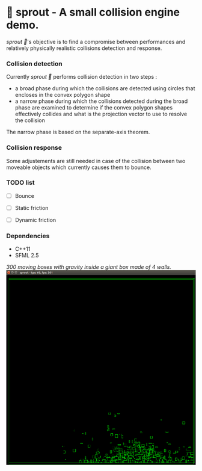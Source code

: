 # 🌱 sprout - A small collision engine demo.
_sprout 🌱_'s objective is to find a compromise between performances and relatively physically realistic collisions detection and response.

### Collision detection
Currently _sprout 🌱_ performs collision detection in two steps :
  - a broad phase during which the collisions are detected using circles that encloses in the convex polygon shape
  - a narrow phase during which the collisions detected during the broad phase are examined to determine if the convex polygon shapes effectively collides and what is the projection vector to use to resolve the collision

The narrow phase is based on the separate-axis theorem.

### Collision response
Some adjustements are still needed in case of the collision between two moveable objects which currently causes them to bounce.

### TODO list
- [ ] Bounce
- [ ] Static friction
- [ ] Dynamic friction


### Dependencies
- C++11
- SFML 2.5

_300 moving boxes with gravity inside a giant box made of 4 walls._
![A box made of 4 walls with 300 small boxes inside](https://raw.githubusercontent.com/Qu3tzal/sprout/master/sproutdemo.png)
